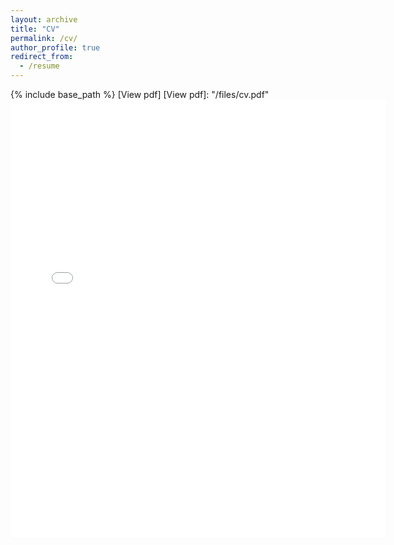 ```yaml
---
layout: archive
title: "CV"
permalink: /cv/
author_profile: true
redirect_from:
  - /resume
---
```


{% include base_path %}
[View pdf]
[View pdf]: "/files/cv.pdf"
<embed src="{{ site.baseurl }}/files/cv.pdf" width="600" height="700"
type='application/pdf'>

